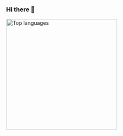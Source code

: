 ### Hi there 👋
<img align="left" width="300" src="https://github-readme-stats-sigma-five.vercel.app/api/top-langs/?username=RomainBarbason&exclude_repo=GameJam2022&layout=compact&langs_count=6&theme=dark" alt="Top languages" />
<!--
**RomainBarbason/RomainBarbason** is a ✨ _special_ ✨ repository because its `README.md` (this file) appears on your GitHub profile.

Here are some ideas to get you started:

- 🔭 I’m currently working on ...
- 🌱 I’m currently learning ...
- 👯 I’m looking to collaborate on ...
- 🤔 I’m looking for help with ...
- 💬 Ask me about ...
- 📫 How to reach me: ...
- 😄 Pronouns: ...
- ⚡ Fun fact: ...
-->
